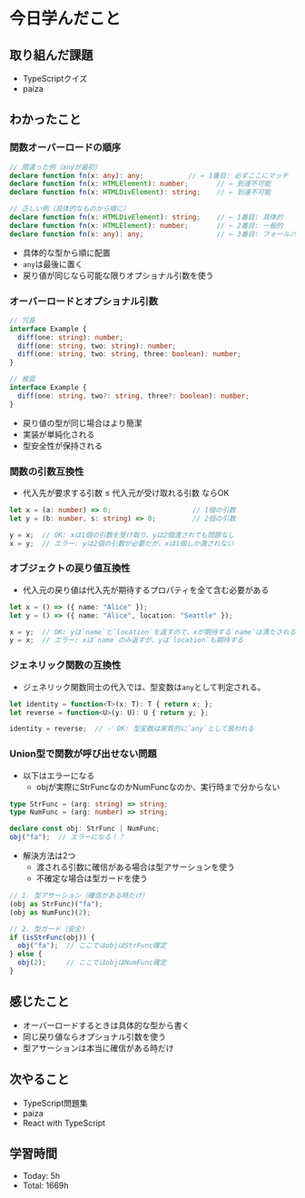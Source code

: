 # 今日学んだこと
## 取り組んだ課題
- TypeScriptクイズ
- paiza
## わかったこと
### 関数オーバーロードの順序
```typescript
// 間違った例（anyが最初）
declare function fn(x: any): any;           // ← 1番目: 必ずここにマッチ
declare function fn(x: HTMLElement): number;       // ← 到達不可能
declare function fn(x: HTMLDivElement): string;    // ← 到達不可能

// 正しい例（具体的なものから順に）
declare function fn(x: HTMLDivElement): string;    // ← 1番目: 具体的
declare function fn(x: HTMLElement): number;       // ← 2番目: 一般的
declare function fn(x: any): any;                  // ← 3番目: フォールバック
```
- 具体的な型から順に配置
- `any`は最後に置く
- 戻り値が同じなら可能な限りオプショナル引数を使う
### オーバーロードとオプショナル引数
```typescript
// 冗長
interface Example {
  diff(one: string): number;
  diff(one: string, two: string): number;
  diff(one: string, two: string, three: boolean): number;
}

// 推奨
interface Example {
  diff(one: string, two?: string, three?: boolean): number;
}
```
- 戻り値の型が同じ場合はより簡潔
- 実装が単純化される
- 型安全性が保持される
### 関数の引数互換性
- 代入先が要求する引数 ≤ 代入元が受け取れる引数 ならOK
```typescript
let x = (a: number) => 0;                    // 1個の引数
let y = (b: number, s: string) => 0;         // 2個の引数

y = x;  // OK: xは1個の引数を受け取り、yは2個渡されても問題なし
x = y;  // エラー: yは2個の引数が必要だが、xは1個しか渡されない
```
### オブジェクトの戻り値互換性
- 代入元の戻り値は代入先が期待するプロパティを全て含む必要がある
```typescript
let x = () => ({ name: "Alice" });
let y = () => ({ name: "Alice", location: "Seattle" });

x = y;  // OK: yは`name`と`location`を返すので、xが期待する`name`は満たされる
y = x;  // エラー: xは`name`のみ返すが、yは`location`も期待する
```
### ジェネリック関数の互換性
- ジェネリック関数同士の代入では、型変数は`any`として判定される。
```typescript
let identity = function<T>(x: T): T { return x; };
let reverse = function<U>(y: U): U { return y; };

identity = reverse;  // ✅ OK: 型変数は実質的に`any`として扱われる
```
### Union型で関数が呼び出せない問題
- 以下はエラーになる
    - objが実際にStrFuncなのかNumFuncなのか、実行時まで分からない
```typescript
type StrFunc = (arg: string) => string;
type NumFunc = (arg: number) => string;

declare const obj: StrFunc | NumFunc;
obj("fa");  // エラーになる！？
```
- 解決方法は2つ
    - 渡される引数に確信がある場合は型アサーションを使う
    - 不確定な場合は型ガードを使う
```typescript
// 1. 型アサーション（確信がある時だけ）
(obj as StrFunc)("fa");
(obj as NumFunc)(2);

// 2. 型ガード（安全）
if (isStrFunc(obj)) {
  obj("fa");  // ここではobjはStrFunc確定
} else {
  obj(2);     // ここではobjはNumFunc確定
}
```
## 感じたこと
- オーバーロードするときは具体的な型から書く
- 同じ戻り値ならオプショナル引数を使う
- 型アサーションは本当に確信がある時だけ
## 次やること
- TypeScript問題集
- paiza
- React with TypeScript
## 学習時間
- Today: 5h
- Total: 1669h